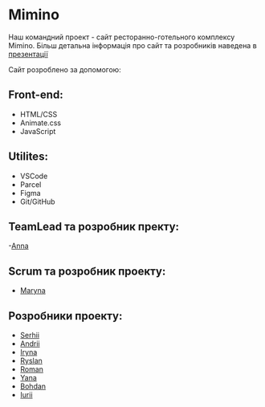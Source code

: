 # Mimino

Наш командний проект - сайт ресторанно-готельного комплексу Mimino. Більш
детальна інформація про сайт та розробників наведена в
[презентації](https://docs.google.com/presentation/d/1AyAXHcbdQMy26B1RKM0NCBxTvkT1TMi8iPZBAJYufWw/edit#slide=id.g1213a43354d_0_694)

Сайт розроблено за допомогою:

## Front-end:

- HTML/CSS
- Animate.css
- JavaScript

## Utilites:

- VSCode
- Parcel
- Figma
- Git/GitHub

## TeamLead та розробник пректу:

-[Anna](https://github.com/sav-anna)

## Scrum та розробник проекту:

- [Maryna](https://github.com/MisuykMaryna)

## Розробники проекту:

- [Serhii](https://github.com/Serhii-Saproshyn)
- [Andrii](https://github.com/AndriiKrymchak)
- [Iryna](https://github.com/IrynaValchuk)
- [Ryslan](https://github.com/GaRubos)
- [Roman](https://github.com/RomanKotsiubivskyi)
- [Yana](https://github.com/YanaS9999)
- [Bohdan](https://github.com/bohdan0097)
- [Iurii](https://github.com/iuriisapozhynskyi)
